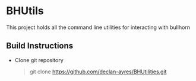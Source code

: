 # BHUtils

This project holds all the command line utilities for interacting with bullhorn

## Build Instructions

* Clone git repository 

  > git clone https://github.com/declan-ayres/BHUtilities.git